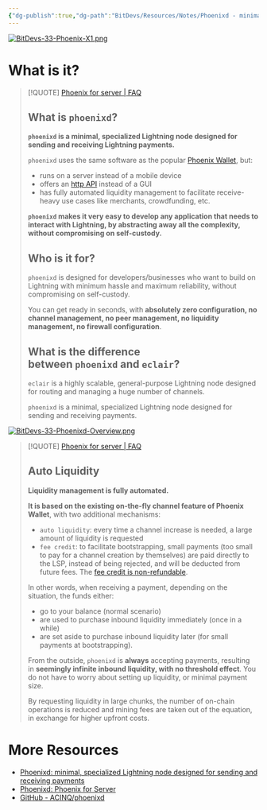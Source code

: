 ```yaml
---
{"dg-publish":true,"dg-path":"BitDevs/Resources/Notes/Phoenixd - minimal, specialized Lightning node designed for sending and receiving payments.md","permalink":"/bit-devs/resources/notes/phoenixd-minimal-specialized-lightning-node-designed-for-sending-and-receiving-payments/","title":"Phoenixd - minimal, specialized Lightning node designed for sending and receiving payments","tags":["bitdevs","bitcoin","socratic-33","lightning","phoenix"],"noteIcon":"3","created":"2024-04-23T21:39:43.414-10:00","updated":"2024-04-23T21:55:50.135-10:00"}
---
```


[![BitDevs-33-Phoenix-X1.png](/img/user/para/artifacts/BitDevs-33-Phoenix-X1.png)](https://x.com/PhoenixWallet/status/1771236080680841668)

# What is it?


> [!QUOTE] [Phoenix for server | FAQ](https://phoenix.acinq.co/server/faq)
> ## What is `phoenixd`?
> 
> **`phoenixd` is a minimal, specialized Lightning node designed for sending and receiving Lightning payments.**
> 
> `phoenixd` uses the same software as the popular [Phoenix Wallet](https://phoenix.acinq.co/), but:
> - runs on a server instead of a mobile device
> - offers an [http API](https://phoenix.acinq.co/server/api) instead of a GUI
> - has fully automated liquidity management to facilitate receive-heavy use cases like merchants, crowdfunding, etc.
>  
> **`phoenixd` makes it very easy to develop any application that needs to interact with Lightning, by abstracting away all the complexity, without compromising on self-custody.**
> 
> ## Who is it for?
> 
> `phoenixd` is designed for developers/businesses who want to build on Lightning with minimum hassle and maximum reliability, without compromising on self-custody.
> 
> You can get ready in seconds, with **absolutely zero configuration, no channel management, no peer management, no liquidity management, no firewall configuration**.
> 
> ## What is the difference between `phoenixd` and `eclair`?
> 
> `eclair` is a highly scalable, general-purpose Lightning node designed for routing and managing a huge number of channels.
> 
> `phoenixd` is a minimal, specialized Lightning node designed for sending and receiving payments.

[![BitDevs-33-Phoenixd-Overview.png](/img/user/para/artifacts/BitDevs-33-Phoenixd-Overview.png)](https://phoenix.acinq.co/server)

> [!QUOTE] [Phoenix for server | FAQ](https://phoenix.acinq.co/server/faq)
> ## Auto Liquidity
> 
> **Liquidity management is fully automated.**
> 
> **It is based on the existing on-the-fly channel feature of Phoenix Wallet**, with two additional mechanisms:
> - `auto liquidity`: every time a channel increase is needed, a large amount of liquidity is requested
> - `fee credit`: to facilitate bootstrapping, small payments (too small to pay for a channel creation by themselves) are paid directly to the LSP, instead of being rejected, and will be deducted from future fees. The [fee credit is non-refundable](https://phoenix.acinq.co/server/auto-liquidity?ref=nobsbitcoin.com#important-note-about-the-fee-credit).
> 
> In other words, when receiving a payment, depending on the situation, the funds either:
> - go to your balance (normal scenario)
> - are used to purchase inbound liquidity immediately (once in a while)
> - are set aside to purchase inbound liquidity later (for small payments at bootstrapping).
>  
> From the outside, `phoenixd` is **always** accepting payments, resulting in **seemingly infinite inbound liquidity, with no threshold effect**. You do not have to worry about setting up liquidity, or minimal payment size.
> 
> By requesting liquidity in large chunks, the number of on-chain operations is reduced and mining fees are taken out of the equation, in exchange for higher upfront costs.

# More Resources
- [Phoenixd: minimal, specialized Lightning node designed for sending and receiving payments](https://phoenix.acinq.co/server)
- [Phoenixd: Phoenix for Server](https://www.nobsbitcoin.com/phoenixd-released/)
- [GitHub - ACINQ/phoenixd](https://github.com/ACINQ/phoenixd)
